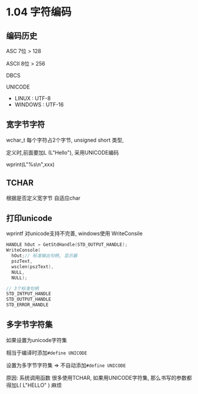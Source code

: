 # 1.04 字符编码

## 编码历史

ASC 7位 > 128

ASCII 8位 > 256

DBCS

UNICODE

- LINUX : UTF-8
- WINDOWS : UTF-16

## 宽字节字符

wchar_t 每个字符占2个字节, unsigned short 类型,

定义时,前面要加L (L"Hello"), 采用UNICODE编码

wprint(L"%s\n",xxx)

## TCHAR

根据是否定义宽字节 自适应char

## 打印unicode

wprintf 对unicode支持不完善, windows使用 WriteConsile

```cpp
HANDLE hOut = GetStdHandle(STD_OUTPUT_HANDLE);
WriteConsole(
  hOut;// 标准输出句柄, 显示器
  pszText,
  wsclen(pszText),
  NULL,
  NULL);

// 3个标准句柄
STD_INTPUT_HANDLE
STD_OUTPUT_HANDLE
STD_ERROR_HANDLE
```

## 多字节字符集

如果设置为unicode字符集

相当于编译时添加`#define UNICODE`

设置为多字节字符集 => 不自动添加`#define UNICODE`

原因: 系统调用函数 很多使用TCHAR, 如果用UNICODE字符集, 那么书写的参数都得加L( L"HELLO" ) 麻烦
